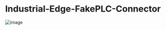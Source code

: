 # Industrial-Edge-FakePLC-Connector

![image](https://github.com/siemens-nl-fa/Industrial-Edge-FakePLC-Connector/assets/104070599/8a839556-345c-47b8-806c-c8484fb66b03)
